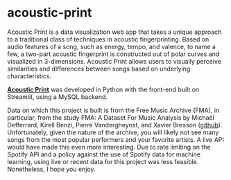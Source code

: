# acoustic-print
Acoustic Print is a data visualization web app that takes a unique approach to a traditional class of techniques in acoustic fingerprinting. Based on audio features of a song, such as energy, tempo, and valence, to name a few, a two-part acoustic fingerprint is constructed out of polar curves and visualized in 3-dimensions. Acoustic Print allows users to visually perceive similarities and differences between songs based on underlying characteristics.

[**Acoustic Print**](https://acoustic-print.streamlit.app/) was developed in Python with the front-end built on Streamlit, using a MySQL backend.

Data on which this project is built is from the Free Music Archive (FMA), in particular, from the study FMA: A Dataset For Music Analysis by Michaël Defferrard, Kirell Benzi, Pierre Vandergheynst, and Xavier Bresson ([github](https://github.com/mdeff/fma)). Unfortunately, given the nature of the archive, you will likely not see many songs from the most popular performers and your favorite artists. A live API would have made this even more interesting. Due to rate limiting on the Spotify API and a policy against the use of Spotify data for machine learning, using live or recent data for this project was less feasible. Nonetheless, I hope you enjoy.
